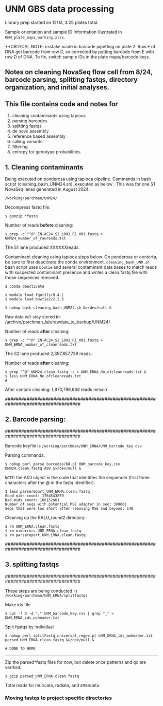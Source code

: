 # UNM GBS data processing

Library prep started on 12/14, 3.25 plates total.


Sample orientation and sample ID information illustrated in `UNM_plate_maps_working.xlsx`.


**CRITICAL NOTE: mistake made in barcode pipetting on plate 2. Row E of DNA got barcode from row D, so corrected by putting barcode from E with row D of DNA. To fix, switch sample IDs in the plate maps/barcode keys.

## Notes on cleaning NovaSeq flow cell from 8/24, barcode parsing, splitting fastqs, directory organization, and initial analyses.



## This file contains code and notes for
1) cleaning contaminants using tapioca
2) parsing barcodes
3) splitting fastqs 
4) de novo assembly
5) reference based assembly
6) calling variants
7) filtering
8) entropy for genotype probabilities.

## 1. Cleaning contaminants

Being executed on ponderosa using tapioca pipeline. Commands in bash script (cleaning_bash_UNM24.sh), executed as below . This was for one S1 NovaSeq lanes generated in August 2024.


    /working/parchman/UNM24/


Decompress fastq file:

    $ gunzip *fastq


Number of reads **before** cleaning:

    $ grep -c "^@" EN-AC24_S2_L002_R1_001.fastq > UNM24_number_of_rawreads.txt

The S1 lane produced XXXXXXreads.



Contaminant cleaning using tapioca steps below. On ponderosa or contorta, be sure to first deactivate the conda environment. `cleaning_bash_UNM.sh` bash script uses `bowtie` and several contaminant data bases to match reads with suspected contaminant presence and writes a clean.fastq file with those sequences removed.

    $ conda deactivate

    $ module load fqutils/0.4.1
    $ module load bowtie2/2.2.5
    
    $ nohup bash cleaning_bash_UNM24.sh &>/dev/null &



Raw data will stay stored in: /archive/parchman_lab/rawdata_to_backup/UNM24/

Number of reads **after** cleaning:

    $ grep -c "^@" EN-AC24_S2_L002_R1_001.fastq > UNM_ERNA_number_of_cleanreads.txt

The S2 lane produced 2,397,857,739 reads.


Number of reads **after** cleaning:

    $ grep "^@" UNM24.clean.fastq -c > UNM_ERNA_No_ofcleanreads.txt &
    $ less UNM_ERNA_No_ofcleanreads.txt
    #  

After contam cleaning: 1,870,796,668 reads remain

####################################################################################
## 2. Barcode parsing:
####################################################################################

Barcode keyfile is `/working/parchman/UNM_ERNA/UNM_barcode_key.csv`

Parsing commands:

    $ nohup perl parse_barcodes768.pl UNM_barcode_key.csv UNM24.clean.fastq A00 &>/dev/null &



`NOTE`: the A00 object is the code that identifies the sequencer (first three characters after the @ in the fastq identifier).

    $ less parsereport_UNM_ERNA.clean.fastq
    Good mids count: 1764643859
    Bad mids count: 106152661
    Number of seqs with potential MSE adapter in seq: 380601
    Seqs that were too short after removing MSE and beyond: 148


Cleaning up the RALU_round2 directory:

    $ rm UNM_ERNA.clean.fastq
    $ rm miderrors_UNM_ERNA.clean.fastq
    $ rm parsereport_UNM_ERNA.clean.fastq


####################################################################################
## 3. splitting fastqs
####################################################################################

These steps are being conducted in `/working/parchman/UNM_ERNA/splitfastqs`

Make ids file 

    $ cut -f 3 -d "," UNM_barcode_key.csv | grep "_" > UNM_ERNA_ids_noheader.txt

Split fastqs by individual

    $ nohup perl splitFastq_universal_regex.pl UNM_ERNA_ids_noheader.txt parsed_UNM_ERNA.clean.fastq &>/dev/null &

    # DONE TO HERE 

************************************

Zip the parsed*fastq files for now, but delete once patterns and qc are verified:

    $ gzip parsed_UNM_ERNA.clean.fastq

Total reads for muricata, radiata, and attenuata


### Moving fastqs to project specific directories